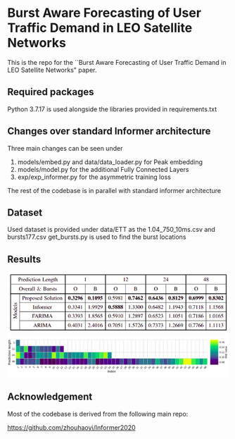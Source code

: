 # Burst Aware Forecasting of User Traffic Demand in LEO Satellite Networks

This is the repo for the ``Burst Aware Forecasting of User Traffic Demand in LEO Satellite Networks" paper.

## Required packages
Python 3.7.17 is used alongside the libraries provided in requirements.txt

## Changes over standard Informer architecture

Three main changes can be seen under 
1) models/embed.py and data/data_loader.py for Peak embedding
2) models/model.py for the additional Fully Connected Layers
3) exp/exp_informer.py for the asymmetric training loss

The rest of the codebase is in parallel with standard informer architecture

## Dataset

Used dataset is provided under data/ETT as the 1.04_750_10ms.csv and bursts177.csv
get_bursts.py is used to find the burst locations


## Results

![Forecasting accuracies](img/result1.png)
![Burst forecasts within a prediction horizon](img/result2.png)

## Acknowledgement
Most of the codebase is derived from the following main repo:

https://github.com/zhouhaoyi/Informer2020
